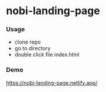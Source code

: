 # nobi-landing-page

### Usage ###

* clone repo
* go to directory
* double click file index.html

### Demo
https://nobi-landing-page.netlify.app/
